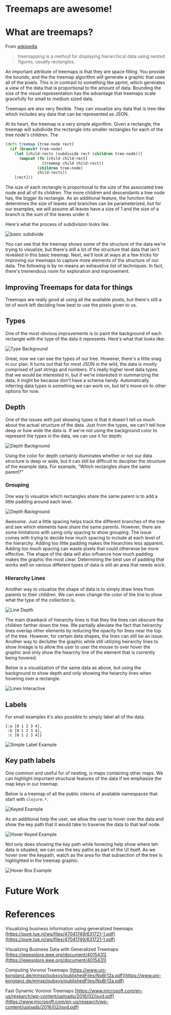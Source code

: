 # Treemaps are awesome!


# What are treemaps?

From [wikipedia](https://en.wikipedia.org/wiki/Treemapping)
> treemapping is a method for displaying hierarchical data using nested figures, usually rectangles. 

An important attribute of treemaps is that they are space filling. You provide the bounds, and the the treemap algorithm will generate a graphic that uses all of the pixels. This is in contrast to something like pprint, which generates a view of the data that is proportional to the amount of data. Bounding the size of the visual representation has the advantage that treemaps scale gracefully for small to medium sized data.

Treemaps are also very flexible. They can visualize any data that is tree-like which includes any data that can be represented as JSON. 

At its heart, the treemap is a very simple algorithm. Given a rectangle, the treemap will subdivide the rectangle into smaller rectangles for each of the tree node's children. The

```clojure
(defn treemap [tree-node rect]
  (if (branch? tree-node)
    (let [child-rects (subdivide rect (children tree-node))]
      (mapcat (fn [child child-rect]
                (treemap child child-rect))
              (children tree-node)
              child-rects))
    [rect]))
```

The size of each rectangle is proportional to the size of the associated tree node and all of its children. The more children and descendants a tree node has, the bigger its rectangle. As an additional feature, the function that determines the size of leaves and branches can be parameterized, but for our examples, we will assume all leaves have a size of 1 and the size of a branch is the sum of the leaves under it.

Here's what the process of subdivision looks like.

![basic subdivide](images/basic-subdivide.gif)

You can see that the treemap shows some of the structure of the data we're trying to visualize, but there's still a lot of the structure that data that isn't revealed in this basic treemap. Next, we'll look at ways at a few tricks for improving our treemaps to capture more elements of the structure of our data. The following is by no means an exhaustive list of techniques. In fact, there's tremendous room for exploration and improvement.


## Improving Treemaps for data for things

Treemaps are really good at using all the available pixels, but there's still a lot of work left deciding how best to use the pixels given to us. 


## Types

One of the most obvious improvements is to paint the background of each rectangle with the type of the data it represents. Here's what that looks like:

![Type Background](images/type-background.png)

Great, now we can see the types of our tree. However, there's a little snag in our plan. It turns out that for most JSON in the wild, the data is mostly comprised of just strings and numbers. It's really higher level data types that we would be interested in, but if we're interested in summarizing the data, it might be because don't  have a schema handy. Automatically inferring data types is something we can work on, but let's move on to other options for now.

## Depth

One of the issues with just showing types is that it doesn't tell us much about the actual structure of the data. Just from the types, we can't tell how deep or how wide the data is. If we're not using the background color to represent the types in the data, we can use it for depth:

![Depth Background](images/depth-background.png)

Using the color for depth certainly illuminates whether or not our data structure is deep or wide, but it can still be difficult to decipher the structure of the example data. For example, "Which rectangles share the same parent?"

### Grouping

One way to visualize which rectangles share the same parent is to add a little padding around each level.

![Depth Background](images/depth-padding.png)

Awesome. Just a little spacing helps track the different branches of the tree and see which elements have share the same parents. However, there are some limitations with using only spacing to show grouping. The issue comes with trying to decide how much spacing to include at each level of the hierarchy. Adding too little padding makes the hiearchies less apparent. Adding too much spacing can waste pixels that could otherwise be more effective. The shape of the data will also influence how much padding makes the graphic the most clear. Determining the best use of padding that works well on various different types of data is still an area that needs work.

### Hierarchy Lines

Another way to visualize the shape of data is to simply draw lines from parents to their children. We can even change the color of the line to show what the type of the collection is.

![Line Depth](images/line-bare-demo.png)

The main drawback of hierarchy lines is that they the lines can obscure the children farther down the tree. We partially alleviate the fact that heirarchy lines overlap other elements by reducing the opacity for lines near the top of the tree. However, for certain data shapes, the lines can still be an issue. Another way to declutter the graphic while still utilizing heirarchy lines to show lineage is to allow the user to user the mouse to over hover the graphic and only show the hiearchy line of the element that is currently being hovered.

Below is a visualization of the same data as above, but using the background to show depth and only showing the heiarchy lines when hovering over a rectangle.

![Lines Interactive](images/lines-interactive-shrunk.gif)

## Labels

For small examples it's also possible to simply label all of the data.

```edn
{:a [0 1 2 3 4],
 :b [0 1 2 3 4],
 :c [0 1 2 3 4]}
```
![Simple Label Example](images/simple-label-example.png)

## Key path labels

One common and useful for of nesting, is maps containing other maps. We can highlight important structural features of the data if we emphasize the map keys in our treemap. 

Below is a treemap of all the public interns of available namespaces that start with `clojure.*`.

![Keyed Example](images/keyed-example.png)

As an additional help the user, we allow the user to hover over the data and show the key path that it would take to traverse the data to that leaf node.

![Hover Keyed Example](images/hover-keypath-shrunk.gif)

Not only does showing the key path while hovering help show where teh data is situated, we can use the key paths as part of the UI itself. As we hover over the keypath, watch as the area for that subsection of the tree is highlighted in the treemap graphic.

![Hover Box Example](images/keypath-box-hover-shrunk.gif)

# Future Work



# References


Visualizing business information using generalized treemaps
[https://pure.tue.nl/ws/files/47041749/631721-1.pdf](https://pure.tue.nl/ws/files/47041749/631721-1.pdf)

Visualizing Business Data with Generalized Treemaps
[https://ieeexplore.ieee.org/document/4015431](https://ieeexplore.ieee.org/document/4015431)

Computing Voronoi Treemaps
[https://www.uni-konstanz.de/mmsp/pubsys/publishedFiles/NoBr12a.pdf](https://www.uni-konstanz.de/mmsp/pubsys/publishedFiles/NoBr12a.pdf)

Fast Dynamic Voronoi Treemaps
[https://www.microsoft.com/en-us/research/wp-content/uploads/2016/02/isvd.pdf](https://www.microsoft.com/en-us/research/wp-content/uploads/2016/02/isvd.pdf)
